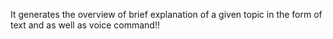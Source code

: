 It generates the overview of brief explanation of a given topic in the form of text and as well as voice command!!
